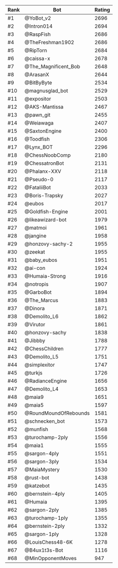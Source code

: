 Rank|Bot|Rating
---|---|---
#1|@YoBot_v2|2696
#2|@Intron014|2694
#3|@RaspFish|2686
#4|@TheFreshman1902|2686
#5|@RipTorn|2684
#6|@caissa-x|2678
#7|@The_Magnificent_Bob|2648
#8|@ArasanX|2644
#9|@BitByByte|2534
#10|@magnusglad_bot|2529
#11|@expositor|2503
#12|@AKS-Mantissa|2467
#13|@pawn_git|2455
#14|@Weiawaga|2407
#15|@SaxtonEngine|2400
#16|@Toodfish|2306
#17|@Lynx_BOT|2296
#18|@ChessNoobComp|2180
#19|@ChessatronBot|2131
#20|@Phalanx-XXV|2118
#21|@Pseudo-0|2117
#22|@FataliiBot|2033
#23|@Boris-Trapsky|2027
#24|@eubos|2017
#25|@Goldfish-Engine|2001
#26|@likeawizard-bot|1979
#27|@matmoi|1961
#28|@jangine|1958
#29|@honzovy-sachy-2|1955
#30|@zeekat|1955
#31|@baby_eubos|1951
#32|@ai-con|1924
#33|@Humaia-Strong|1916
#34|@notropis|1907
#35|@GarboBot|1894
#36|@The_Marcus|1883
#37|@Dinora|1871
#38|@Demolito_L6|1862
#39|@Virutor|1861
#40|@honzovy-sachy|1838
#41|@Jibbby|1788
#42|@ChessChildren|1777
#43|@Demolito_L5|1751
#44|@simplexitor|1747
#45|@turkjs|1726
#46|@RadianceEngine|1656
#47|@Demolito_L4|1653
#48|@maia9|1651
#49|@maia5|1597
#50|@RoundMoundOfRebounds|1581
#51|@schnecken_bot|1573
#52|@munfish|1568
#53|@turochamp-2ply|1556
#54|@maia1|1555
#55|@sargon-4ply|1551
#56|@sargon-3ply|1534
#57|@MaiaMystery|1530
#58|@rust-bot|1438
#59|@katzebot|1435
#60|@bernstein-4ply|1405
#61|@Humaia|1395
#62|@sargon-2ply|1385
#63|@turochamp-1ply|1355
#64|@bernstein-2ply|1332
#65|@sargon-1ply|1328
#66|@LouisChess48-6K|1278
#67|@B4ux1t3s-Bot|1116
#68|@MinOpponentMoves|947
